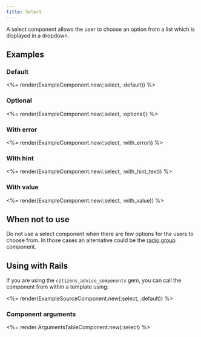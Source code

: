 ```yaml
---
title: Select
---
```


A select component allows the user to choose an option from a list which is displayed in a dropdown.

## Examples

### Default

<%= render(ExampleComponent.new(:select, :default)) %>

### Optional

<%= render(ExampleComponent.new(:select, :optional)) %>

### With error

<%= render(ExampleComponent.new(:select, :with_error)) %>

### With hint

<%= render(ExampleComponent.new(:select, :with_hint_text)) %>

### With value

<%= render(ExampleComponent.new(:select, :with_value)) %>

## When not to use

Do not use a select component when there are few options for the users to choose from.
In those cases an alternative could be the [radio group](/components/radio-group) component.

## Using with Rails

If you are using the `citizens_advice_components` gem, you can call the component from within a template using:

<%= render(ExampleSourceComponent.new(:select, :default)) %>

### Component arguments

<%= render ArgumentsTableComponent.new(:select) %>
